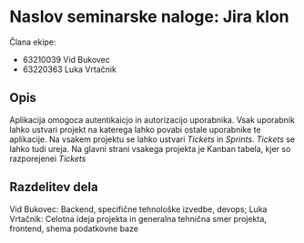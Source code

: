# Naslov seminarske naloge: Jira klon
Člana ekipe:
- 63210039 Vid Bukovec
- 63220363 Luka Vrtačnik

## Opis
Aplikacija omogoca autentikaicjo in autorizacijo uporabnika. Vsak uporabnik lahko ustvari projekt na katerega lahko povabi ostale uporabnike te aplikacije.
Na vsakem projektu se lahko ustvari *Tickets* in *Sprints*. *Tickets* se lahko tudi ureja. Na glavni strani vsakega projekta je Kanban tabela, kjer so razporejenei *Tickets*

## Razdelitev dela

Vid Bukovec: Backend, specifične tehnološke izvedbe, devops;
Luka Vrtačnik: Celotna ideja projekta in generalna tehnična smer projekta, frontend, shema podatkovne baze
